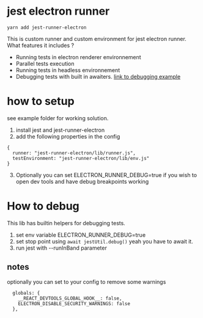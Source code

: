 # jest electron runner

```
yarn add jest-runner-electron
```

This is custom runner and custom environment for jest electron runner.
What features it includes ?

- Running tests in electron renderer environnement
- Parallel tests execution
- Running tests in headless environnement
- Debugging tests with built in awaiters.
  [link to debugging example](https://www.useloom.com/share/0b70eb13f12d4350b456ec5e3a0c9f06)

# how to setup

see example folder for working solution.

1. install jest and jest-runner-electron
2. add the following properties in the config

```
{
  runner: "jest-runner-electron/lib/runner.js",
  testEnvironment: "jest-runner-electron/lib/env.js"
}
```

3. Optionally you can set ELECTRON_RUNNER_DEBUG=true if you wish to open dev tools and have debug breakpoints working

# How to debug

This lib has builtin helpers for debugging tests.

1. set env variable ELECTRON_RUNNER_DEBUG=true
2. set stop point using `await jestUtil.debug()` yeah you have to await it.
3. run jest with --runInBand parameter

## notes

optionally you can set to your config to remove some warnings

```
  globals: {
    __REACT_DEVTOOLS_GLOBAL_HOOK__: false,
    ELECTRON_DISABLE_SECURITY_WARNINGS: false
  },

```
